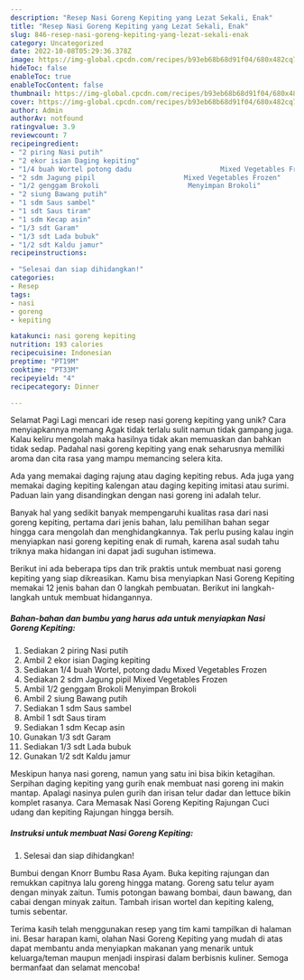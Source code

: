 ```yaml
---
description: "Resep Nasi Goreng Kepiting yang Lezat Sekali, Enak"
title: "Resep Nasi Goreng Kepiting yang Lezat Sekali, Enak"
slug: 846-resep-nasi-goreng-kepiting-yang-lezat-sekali-enak
category: Uncategorized
date: 2022-10-08T05:29:36.378Z
image: https://img-global.cpcdn.com/recipes/b93eb68b68d91f04/680x482cq70/nasi-goreng-kepiting-foto-resep-utama.jpg
hideToc: false
enableToc: true
enableTocContent: false
thumbnail: https://img-global.cpcdn.com/recipes/b93eb68b68d91f04/680x482cq70/nasi-goreng-kepiting-foto-resep-utama.jpg
cover: https://img-global.cpcdn.com/recipes/b93eb68b68d91f04/680x482cq70/nasi-goreng-kepiting-foto-resep-utama.jpg
author: Admin
authorAv: notfound
ratingvalue: 3.9
reviewcount: 7
recipeingredient:
- "2 piring Nasi putih"
- "2 ekor isian Daging kepiting"
- "1/4 buah Wortel potong dadu                      Mixed Vegetables Frozen"
- "2 sdm Jagung pipil                      Mixed Vegetables Frozen"
- "1/2 genggam Brokoli                      Menyimpan Brokoli"
- "2 siung Bawang putih"
- "1 sdm Saus sambel"
- "1 sdt Saus tiram"
- "1 sdm Kecap asin"
- "1/3 sdt Garam"
- "1/3 sdt Lada bubuk"
- "1/2 sdt Kaldu jamur"
recipeinstructions:

- "Selesai dan siap dihidangkan!"
categories:
- Resep
tags:
- nasi
- goreng
- kepiting

katakunci: nasi goreng kepiting 
nutrition: 193 calories
recipecuisine: Indonesian
preptime: "PT19M"
cooktime: "PT33M"
recipeyield: "4"
recipecategory: Dinner

---
```



Selamat Pagi Lagi mencari ide resep nasi goreng kepiting yang unik? Cara menyiapkannya memang Agak tidak terlalu sulit namun tidak gampang juga. Kalau keliru mengolah maka hasilnya tidak akan memuaskan dan bahkan tidak sedap. Padahal nasi goreng kepiting yang enak seharusnya memiliki aroma dan cita rasa yang mampu memancing selera kita.


Ada yang memakai daging rajung atau daging kepiting rebus. Ada juga yang memakai daging kepiting kalengan atau daging kepiting imitasi atau surimi. Paduan lain yang disandingkan dengan nasi goreng ini adalah telur.

Banyak hal yang sedikit banyak mempengaruhi kualitas rasa dari nasi goreng kepiting, pertama dari jenis bahan, lalu pemilihan bahan segar hingga cara mengolah dan menghidangkannya. Tak perlu pusing kalau ingin menyiapkan nasi goreng kepiting enak di rumah, karena asal sudah tahu triknya maka hidangan ini dapat jadi suguhan istimewa.


Berikut ini ada beberapa tips dan trik praktis untuk membuat nasi goreng kepiting yang siap dikreasikan. Kamu bisa menyiapkan Nasi Goreng Kepiting memakai 12 jenis bahan dan 0 langkah pembuatan. Berikut ini langkah-langkah untuk membuat hidangannya.

<!--inarticleads1-->

##### Bahan-bahan dan bumbu yang harus ada untuk menyiapkan Nasi Goreng Kepiting:

1. Sediakan 2 piring Nasi putih
1. Ambil 2 ekor isian Daging kepiting
1. Sediakan 1/4 buah Wortel, potong dadu                      Mixed Vegetables Frozen
1. Sediakan 2 sdm Jagung pipil                      Mixed Vegetables Frozen
1. Ambil 1/2 genggam Brokoli                      Menyimpan Brokoli
1. Ambil 2 siung Bawang putih
1. Sediakan 1 sdm Saus sambel
1. Ambil 1 sdt Saus tiram
1. Sediakan 1 sdm Kecap asin
1. Gunakan 1/3 sdt Garam
1. Sediakan 1/3 sdt Lada bubuk
1. Gunakan 1/2 sdt Kaldu jamur


Meskipun hanya nasi goreng, namun yang satu ini bisa bikin ketagihan. Serpihan daging kepiting yang gurih enak membuat nasi goreng ini makin mantap. Apalagi nasinya pulen gurih dan irisan telur dadar dan lettuce bikin komplet rasanya. Cara Memasak Nasi Goreng Kepiting Rajungan Cuci udang dan kepiting Rajungan hingga bersih. 

<!--inarticleads2-->

##### Instruksi untuk membuat Nasi Goreng Kepiting:


1. Selesai dan siap dihidangkan!

Bumbui dengan Knorr Bumbu Rasa Ayam. Buka kepiting rajungan dan remukkan capitnya lalu goreng hingga matang. Goreng satu telur ayam dengan minyak zaitun. Tumis potongan bawang bombai, daun bawang, dan cabai dengan minyak zaitun. Tambah irisan wortel dan kepiting kaleng, tumis sebentar. 

Terima kasih telah menggunakan resep yang tim kami tampilkan di halaman ini. Besar harapan kami, olahan Nasi Goreng Kepiting yang mudah di atas dapat membantu anda menyiapkan makanan yang menarik untuk keluarga/teman maupun menjadi inspirasi dalam berbisnis kuliner. Semoga bermanfaat dan selamat mencoba!
